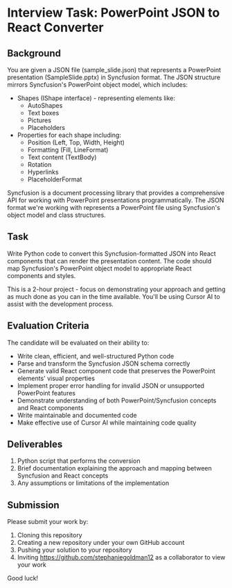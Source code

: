# Interview Task: PowerPoint JSON to React Converter

## Background
You are given a JSON file (sample_slide.json) that represents a PowerPoint presentation (SampleSlide.pptx) in Syncfusion format. The JSON structure mirrors Syncfusion's PowerPoint object model, which includes:

- Shapes (IShape interface) - representing elements like:
  - AutoShapes
  - Text boxes
  - Pictures
  - Placeholders
- Properties for each shape including:
  - Position (Left, Top, Width, Height)
  - Formatting (Fill, LineFormat)
  - Text content (TextBody)
  - Rotation
  - Hyperlinks
  - PlaceholderFormat

Syncfusion is a document processing library that provides a comprehensive API for working with PowerPoint presentations programmatically. The JSON format we're working with represents a PowerPoint file using Syncfusion's object model and class structures.

## Task
Write Python code to convert this Syncfusion-formatted JSON into React components that can render the presentation content. The code should map Syncfusion's PowerPoint object model to appropriate React components and styles.

This is a 2-hour project - focus on demonstrating your approach and getting as much done as you can in the time available. You'll be using Cursor AI to assist with the development process.

## Evaluation Criteria
The candidate will be evaluated on their ability to:
- Write clean, efficient, and well-structured Python code
- Parse and transform the Syncfusion JSON schema correctly
- Generate valid React component code that preserves the PowerPoint elements' visual properties
- Implement proper error handling for invalid JSON or unsupported PowerPoint features
- Demonstrate understanding of both PowerPoint/Syncfusion concepts and React components
- Write maintainable and documented code
- Make effective use of Cursor AI while maintaining code quality

## Deliverables
1. Python script that performs the conversion
2. Brief documentation explaining the approach and mapping between Syncfusion and React concepts
3. Any assumptions or limitations of the implementation

## Submission
Please submit your work by:
1. Cloning this repository
2. Creating a new repository under your own GitHub account
3. Pushing your solution to your repository
4. Inviting https://github.com/stephaniegoldman12 as a collaborator to view your work

Good luck!